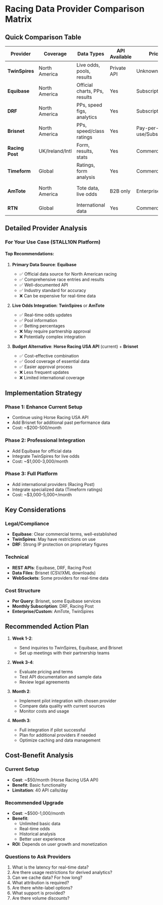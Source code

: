 # Racing Data Provider Comparison Matrix

## Quick Comparison Table

| Provider | Coverage | Data Types | API Available | Pricing Model | Best For |
|----------|----------|------------|---------------|---------------|----------|
| **TwinSpires** | North America | Live odds, pools, results | Private API | Unknown | Real-time betting data |
| **Equibase** | North America | Official charts, PPs, results | Yes | Subscription/Commercial | Official race data |
| **DRF** | North America | PPs, speed figs, analytics | Yes | Subscription/Commercial | Handicapping data |
| **Brisnet** | North America | PPs, speed/class ratings | Yes | Pay-per-use/Subscription | Budget-friendly data |
| **Racing Post** | UK/Ireland/Intl | Form, results, stats | Yes | Commercial | International racing |
| **Timeform** | Global | Ratings, form analysis | Yes | Commercial | Professional ratings |
| **AmTote** | North America | Tote data, live odds | B2B only | Enterprise | Real-time tote integration |
| **RTN** | Global | International data | Yes | Commercial | Global coverage |

## Detailed Provider Analysis

### For Your Use Case (STALL10N Platform)

#### **Top Recommendations:**

1. **Primary Data Source**: **Equibase**
   - ✅ Official data source for North American racing
   - ✅ Comprehensive race entries and results
   - ✅ Well-documented API
   - ✅ Industry standard for accuracy
   - ❌ Can be expensive for real-time data

2. **Live Odds Integration**: **TwinSpires** or **AmTote**
   - ✅ Real-time odds updates
   - ✅ Pool information
   - ✅ Betting percentages
   - ❌ May require partnership approval
   - ❌ Potentially complex integration

3. **Budget Alternative**: **Horse Racing USA API** (current) + **Brisnet**
   - ✅ Cost-effective combination
   - ✅ Good coverage of essential data
   - ✅ Easier approval process
   - ❌ Less frequent updates
   - ❌ Limited international coverage

## Implementation Strategy

### Phase 1: Enhance Current Setup
- Continue using Horse Racing USA API
- Add Brisnet for additional past performance data
- Cost: ~$200-500/month

### Phase 2: Professional Integration
- Add Equibase for official data
- Integrate TwinSpires for live odds
- Cost: ~$1,000-3,000/month

### Phase 3: Full Platform
- Add international providers (Racing Post)
- Integrate specialized data (Timeform ratings)
- Cost: ~$3,000-5,000+/month

## Key Considerations

### Legal/Compliance
- **Equibase**: Clear commercial terms, well-established
- **TwinSpires**: May have restrictions on use
- **DRF**: Strong IP protection on proprietary figures

### Technical
- **REST APIs**: Equibase, DRF, Racing Post
- **Data Files**: Brisnet (CSV/XML downloads)
- **WebSockets**: Some providers for real-time data

### Cost Structure
- **Per Query**: Brisnet, some Equibase services
- **Monthly Subscription**: DRF, Racing Post
- **Enterprise/Custom**: AmTote, TwinSpires

## Recommended Action Plan

1. **Week 1-2**: 
   - Send inquiries to TwinSpires, Equibase, and Brisnet
   - Set up meetings with their partnership teams

2. **Week 3-4**:
   - Evaluate pricing and terms
   - Test API documentation and sample data
   - Review legal agreements

3. **Month 2**:
   - Implement pilot integration with chosen provider
   - Compare data quality with current sources
   - Monitor costs and usage

4. **Month 3**:
   - Full integration if pilot successful
   - Plan for additional providers if needed
   - Optimize caching and data management

## Cost-Benefit Analysis

### Current Setup
- **Cost**: ~$50/month (Horse Racing USA API)
- **Benefit**: Basic functionality
- **Limitation**: 40 API calls/day

### Recommended Upgrade
- **Cost**: ~$500-1,000/month
- **Benefit**: 
  - Unlimited basic data
  - Real-time odds
  - Historical analysis
  - Better user experience
- **ROI**: Depends on user growth and monetization

### Questions to Ask Providers

1. What is the latency for real-time data?
2. Are there usage restrictions for derived analytics?
3. Can we cache data? For how long?
4. What attribution is required?
5. Are there white-label options?
6. What support is provided?
7. Are there volume discounts?